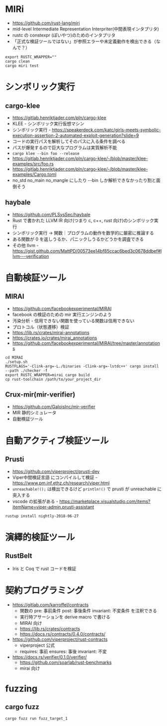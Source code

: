# MIRi

* https://github.com/rust-lang/miri
* mid-level Intermediate Representation Interpriter(中間表現インタプリタ)
* rustc の constexpr (ぽいやつ)のためのインタプリタ
* 「正式な検証ツールではない」が参照エラーや未定義動作を検出できる（なんで？）


```
export RUSTC_WRAPPER=""
cargo clean
cargo miri test
```

# シンボリック実行
## cargo-klee

* https://gitlab.henriktjader.com/pln/cargo-klee
* KLEE - シンボリック実行仮想マシン
* シンボリック実行 - https://speakerdeck.com/katc/girls-meets-symbolic-execution-assertion-2-automated-exploit-generation?slide=9
* コードの実行パスを解析してそのパスに入る条件を調べる
* パスが爆発するので巨大なプログラムは実質解析不能
* `cargo klee --bin foo --release`
* https://gitlab.henriktjader.com/pln/cargo-klee/-/blob/master/klee-examples/src/foo.rs
* https://gitlab.henriktjader.com/pln/cargo-klee/-/blob/master/klee-examples/Cargo.toml
* no_std no_main no_mangle にしたり --bin しか解析できなかったり割と面倒そう

## haybale

* https://github.com/PLSysSec/haybale
* Rust で書かれた LLVM IR 向け(つまり c, c++, rust 向け)のシンボリック実行
* シンボリック実行 -> 関数｜プログラムの動作を数学的に厳密に推論する
* ある関数が 0 を返しうるか、パニックしうるかどうかを調査できる
* その他 llvm - https://gist.github.com/MattPD/00573ee14bf85ccac6bed3c0678ddbef#llvm---verification

# 自動検証ツール
## MIRAI

* https://github.com/facebookexperimental/MIRAI
* facebook の検証のための mir 実行エンジンのよう
* 汚染分析 - 信用できない関数を使っている関数は信用できない
* プロトコル（状態遷移）検証
* https://lib.rs/crates/mirai-annotations
* https://crates.io/crates/mirai_annotations
* https://github.com/facebookexperimental/MIRAI/tree/master/annotations

```
cd MIRAI
./setup.sh
RUSTFLAGS='-Clink-arg=-L./binaries -Clink-arg=-lstdc++' cargo install --path ./checker -f
export RUSTC_WRAPPER=mirai cargo build
cp rust-toolchain /path/to/your_project_dir
```

## Crux-mir(mir-verifier)

* https://github.com/GaloisInc/mir-verifier
* MIR 静的シミュレータ
* 自動検証ツール

# 自動アクティブ検証ツール
## Prusti

* https://github.com/viperproject/prusti-dev
* Viper中間検証言語 にコンパイルして検証 - https://www.pm.inf.ethz.ch/research/viper.html
* `unreachable!();` は検出できるけど `println!()` で prusti が unreachable に突入する
* vscode の拡張がある - https://marketplace.visualstudio.com/items?itemName=viper-admin.prusti-assistant

```
rustup install nightly-2018-06-27
```

# 演繹的検証ツール
## RustBelt
* Iris と Coq で rust コードを検証


# 契約プログラミング
* https://gitlab.com/karroffel/contracts
    * 関数の pre: 事前条件 post: 事後条件 invariant: 不変条件 を注釈できる
    * 実行時アサーションを derive macro で書ける
    * MIRAI 向け
    * https://lib.rs/crates/contracts
    * https://docs.rs/contracts/0.4.0/contracts/
* https://github.com/viperproject/rust-contracts
    * viperproject 公式
    * requires: 事前 ensures: 事後 invariant: 不変
* https://docs.rs/verifier/0.1.0/verifier/
    * https://github.com/soarlab/rust-benchmarks
    * mirai 向け

# fuzzing

## cargo fuzz

```
cargo fuzz run fuzz_target_1
```

